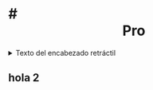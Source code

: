 
# # <center>Pro</center>


<details>
<summary>Texto del encabezado retráctil</summary>

Contenido oculto que se mostrará cuando se haga clic en el encabezado retráctil.

Puedes agregar más párrafos, listas, imágenes y otros elementos aquí.
</details>

## hola 2



